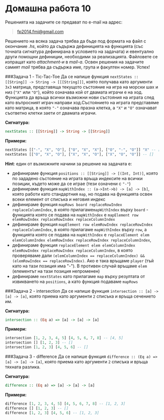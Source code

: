 Домашна работа 10
=========

Решенията на задачите се предават по e-mail на адрес:

>fp2014.fmi@gmail.com

Решението на всяка задача трябва да бъде под формата на файл с окончание *.hs*, който да съдържа дефиницията на функцията (със точната сигнатура дефинирана в условието на задачата) и евентуално други помощни дефиниции, необходими за реализацията. Файловете се изпращат като *attachment-и* в *mail-a*. Освен решения на задачите самият *mail* трябва да съдържа име, група и факултен номер. Успех!

###Задача 1 - Tic-Tac-Toe
Да се напише функция `nextStates :: [[String]] -> String -> [[[String]]]`, която получава като аргументи `3х3` матрица, представяща текущото състояние на игра на морски шах и низ (`"X"` или `"O"`), който означава кой от двамата играчи е на ход. Функцията да връща всички възможни нови състояния на играта след като въпросният играч направи ход.Състоянието на играта представяме като матрица, в която `"-"` означава празна клетка, а `"X"` и `"O"` означават съответно клетки заети от двамата играчи.

**Сигнатура:**

```haskell
nextStates :: [[String]] -> String -> [[String]]
```

**Примери:**

```haskell
nextStates [["-", "X", "O"], ["O", "X", "X"], ["O", "-", "O"]] "X" -- [[["X", "X", "O"], ["O", "X", "X"], ["O", "-", "O"]], [["-", "X", "O"], ["O", "X", "X"], ["O", "X", "O"]]]
nextStates [["O", "X", "O"], ["X", "X", "O"], ["X", "O", "O"]] -- []
```

**Hint**: един от възможните начини за решение на задачата е:
- дефинираме функция `positions :: [[String]] -> [(Int, Int)]`, която по зададено състояние на играта връща индексите на всички позиции, където може да се играе (тези означени с `"-"`)
- дефинираме функция `mapWithIndex :: (a->Int->b) -> [a] -> [b]`, която работи като стандартния `map`, но подава на функцията освен всеки елемент от списъка и неговия индекс
- дефинираме функция `mapRows board replaceRowIndex replaceColumnIndex`, в която прилагаме`mapWithIndex` върху `board` - функцията която се подава на `mapWithIndex` е `mapElement row elemRowIndex replaceRowIndex replaceColumnIndex`
- дефинираме функция `mapElement row elemRowIndex replaceRowIndex replaceColumnIndex`, в която прилагаме `mapWithIndex` върху `row`, а функцията която се подава на `mapWithIndex` е `replaceElement elem elemColumnIndex elemRowIndex replaceRowIndex replaceColumnIndex`,
- дефинираме функция `replaceElement elem elemColumnIndex elemRowIndex replaceRowIndex replaceColumnIndex`, в която проверяваме дали `(elemColumnIndex == replaceColumnIndex) && (elemRowIndex == replaceRowIndex)`. Ако е така връщаме `player` (тъй като на тази позиция има "-"). В противен случай връщаме `elem` (елементът на тази позиция непроменен)
- дефинираме `nextStates` като прилагаме `map` върху резултата от извикването на `positions`, а като функция подаваме `mapRows`

###Задача 2 - intersection
Да се напише функция `intersection :: [a] -> [a] -> [a]`, която приема като аргументи `2` списъка и връща сечението им.


**Сигнатура:**

```haskell
intersection :: (Eq a) => [a] -> [a] -> [a]
```

**Примери:**

```haskell
intersection [1, 2, 3, 4, 5] [4, 5, 6, 7, 8] -- [4, 5]
intersection [] [1, 2, 3] -- []
intersection [1, 2, 3] [4, 5, 6] -- []
```

###Задача 3 - difference
Да се напише функция `difference :: (Eq a) => [a] -> [a] -> [a]`, която приема като аргументи `2` списъка и връща тяхната разлика.

**Сигнатура:**

```haskell
difference :: (Eq a) => [a] -> [a] -> [a]
```

**Примери:**

```haskell
difference [1, 2, 3, 4, 5] [4, 5, 6, 7, 8] -- [1, 2, 3]
difference [] [1, 2, 3] -- []
difference [1, 2, 3] [4, 5, 6] -- [1, 2, 3]
```
